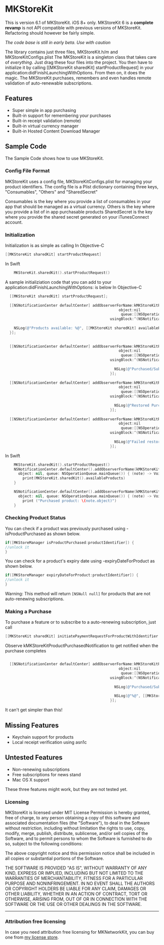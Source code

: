 # MKStoreKit

This is version 6.1 of MKStoreKit. iOS 8+ only. 
MKStoreKit 6 is a **complete revamp** is not API compatible with previous versions of MKStoreKit. Refactoring should however be fairly simple.

*The code base is still in early beta. Use with caution*

The library contains just three files, MKStoreKit.h/m and MKStoreKitConfigs.plist
The MKStoreKit is a singleton class that takes care of *everything*. Just drag these four files into the project. You then have to initialize it by calling [[MKStoreKit sharedKit] startProductRequest] in your application:didFinishLaunchingWithOptions. From then on, it does the magic. The MKStoreKit purchases, remembers and even handles remote validation of auto-renewable subscriptions.

## Features
* Super simple in app purchasing
* Built-in support for remembering your purchases
* Built-in receipt validation (remote)
* Built-in virtual currency manager
* Built-in Hosted Content Download Manager

## Sample Code 

The Sample Code shows how to use MKStoreKit.

### Config File Format
MKStoreKit uses a config file, MKStoreKitConfigs.plist for managing your product identifiers.
The config file is a Plist dictionary containing three keys, "Consumables", "Others" and "SharedSecret"

Consumables is the key where you provide a list of consumables in your app that should be managed as a virtual currency.
Others is the key where you provide a list of in app purchasable products
SharedSecret is the key where you provide the shared secret generated on your iTunesConnect account.

### Initialization

Initialization is as simple as calling
In Objective-C

``` objective-c
[[MKStoreKit sharedKit] startProductRequest]
```

In Swift

``` swift
    MKStoreKit.sharedKit().startProductRequest()
```
A sample initializiation code that you can add to your application:didFinishLaunchingWithOptions: is below
In Objective-C

``` objective-c
  [[MKStoreKit sharedKit] startProductRequest];
  
  [[NSNotificationCenter defaultCenter] addObserverForName:kMKStoreKitProductsAvailableNotification
                                                    object:nil
                                                     queue:[[NSOperationQueue alloc] init]
                                                usingBlock:^(NSNotification *note) {
    
    NSLog(@"Products available: %@", [[MKStoreKit sharedKit] availableProducts]);
  }];
  
  
  [[NSNotificationCenter defaultCenter] addObserverForName:kMKStoreKitProductPurchasedNotification
                                                    object:nil
                                                     queue:[[NSOperationQueue alloc] init]
                                                usingBlock:^(NSNotification *note) {
                                                  
                                                  NSLog(@"Purchased/Subscribed to product with id: %@", [note object]);
                                                }];
  
  [[NSNotificationCenter defaultCenter] addObserverForName:kMKStoreKitRestoredPurchasesNotification
                                                    object:nil
                                                     queue:[[NSOperationQueue alloc] init]
                                                usingBlock:^(NSNotification *note) {
                                                  
                                                  NSLog(@"Restored Purchases");
                                                }];
  
  [[NSNotificationCenter defaultCenter] addObserverForName:kMKStoreKitRestoringPurchasesFailedNotification
                                                    object:nil
                                                     queue:[[NSOperationQueue alloc] init]
                                                usingBlock:^(NSNotification *note) {
                                                  
                                                  NSLog(@"Failed restoring purchases with error: %@", [note object]);
                                                }];
```

In Swift

``` swift
    MKStoreKit.sharedKit().startProductRequest()
    NSNotificationCenter.defaultCenter().addObserverForName(kMKStoreKitProductsAvailableNotification,
      object: nil, queue: NSOperationQueue.mainQueue()) { (note) -> Void in
        print(MKStoreKit.sharedKit().availableProducts)
    }

    NSNotificationCenter.defaultCenter().addObserverForName(kMKStoreKitProductPurchasedNotification,
      object: nil, queue: NSOperationQueue.mainQueue()) { (note) -> Void in
        print ("Purchased product: \(note.object)")
    }

```

### Checking Product Status
You can check if a product was previously purchased using -isProductPurchased as shown below.
``` objective-c
if([MKStoreManager isProductPurchased:productIdentifier]) {
//unlock it
}
```

You can check for a product's expiry date using -expiryDateForProduct as shown below.
``` objective-c
if([MKStoreManager expiryDateForProduct:productIdentifier]) {
//unlock it
}
```

Warning: This method will return ```[NSNull null]``` for products that are not auto-renewing subscriptions.


### Making a Purchase
To purchase a feature or to subscribe to a auto-renewing subscription, just call

``` objective-c
[[MKStoreKit sharedKit] initiatePaymentRequestForProductWithIdentifier:productIdentifier];
```

Observe kMKStoreKitProductPurchasedNotification to get notified when the purchase completes

``` objective-c

  [[NSNotificationCenter defaultCenter] addObserverForName:kMKStoreKitProductPurchasedNotification
                                                    object:nil
                                                     queue:[[NSOperationQueue alloc] init]
                                                usingBlock:^(NSNotification *note) {
                                                  
                                                  NSLog(@"Purchased/Subscribed to product with id: %@", [note object]);
                                                  
                                                  NSLog(@"%@", [[MKStoreKit sharedKit] valueForKey:@"purchaseRecord"]);
                                                }];
```

It can't get simpler than this!


## Missing Features

* Keychain support for products
* Local receipt verification using asn1c

## Untested Features

* Non-renewing subscriptions
* Free subscriptions for news stand
* Mac OS X support


These three features might work, but they are not tested yet.


### Licensing

MKStoreKit is licensed under MIT License
Permission is hereby granted, free of charge, to any person obtaining a copy
of this software and associated documentation files (the "Software"), to deal
in the Software without restriction, including without limitation the rights
to use, copy, modify, merge, publish, distribute, sublicense, and/or sell
copies of the Software, and to permit persons to whom the Software is
furnished to do so, subject to the following conditions:

The above copyright notice and this permission notice shall be included in
all copies or substantial portions of the Software.

THE SOFTWARE IS PROVIDED "AS IS", WITHOUT WARRANTY OF ANY KIND, EXPRESS OR
IMPLIED, INCLUDING BUT NOT LIMITED TO THE WARRANTIES OF MERCHANTABILITY,
FITNESS FOR A PARTICULAR PURPOSE AND NONINFRINGEMENT. IN NO EVENT SHALL THE
AUTHORS OR COPYRIGHT HOLDERS BE LIABLE FOR ANY CLAIM, DAMAGES OR OTHER
LIABILITY, WHETHER IN AN ACTION OF CONTRACT, TORT OR OTHERWISE, ARISING FROM,
OUT OF OR IN CONNECTION WITH THE SOFTWARE OR THE USE OR OTHER DEALINGS IN
THE SOFTWARE.

---
### Attribution free licensing
In case you need attribution free licensing for MKNetworkKit, you can buy one from [my license store](http://blog.mugunthkumar.com/license-store/).

